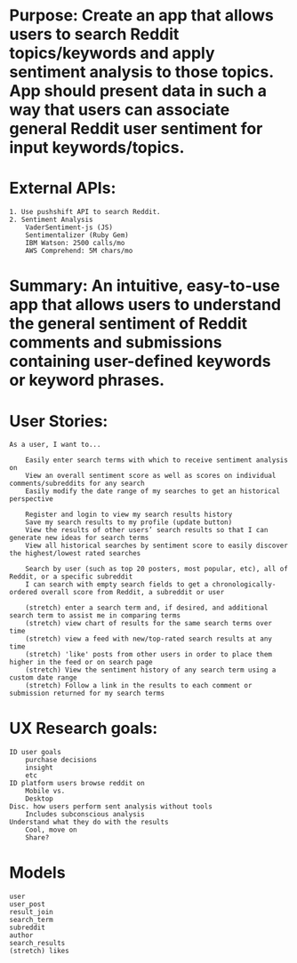 # Purpose: Create an app that allows users to search Reddit topics/keywords and apply sentiment analysis to those topics. App should present data in such a way that users can associate general Reddit user sentiment for input keywords/topics.

# External APIs:

    1. Use pushshift API to search Reddit.
    2. Sentiment Analysis
        VaderSentiment-js (JS)
        Sentimentalizer (Ruby Gem)
        IBM Watson: 2500 calls/mo
        AWS Comprehend: 5M chars/mo

# Summary: An intuitive, easy-to-use app that allows users to understand the general sentiment of Reddit comments and submissions containing user-defined keywords or keyword phrases.

# User Stories:

    As a user, I want to...

        Easily enter search terms with which to receive sentiment analysis on
        View an overall sentiment score as well as scores on individual comments/subreddits for any search
        Easily modify the date range of my searches to get an historical perspective

        Register and login to view my search results history
        Save my search results to my profile (update button)
        View the results of other users’ search results so that I can generate new ideas for search terms
        View all historical searches by sentiment score to easily discover the highest/lowest rated searches

        Search by user (such as top 20 posters, most popular, etc), all of Reddit, or a specific subreddit
        I can search with empty search fields to get a chronologically-ordered overall score from Reddit, a subreddit or user

        (stretch) enter a search term and, if desired, and additional search term to assist me in comparing terms
        (stretch) view chart of results for the same search terms over time
        (stretch) view a feed with new/top-rated search results at any time
        (stretch) 'like' posts from other users in order to place them higher in the feed or on search page
        (stretch) View the sentiment history of any search term using a custom date range
        (stretch) Follow a link in the results to each comment or submission returned for my search terms

# UX Research goals:

    ID user goals
        purchase decisions
        insight
        etc
    ID platform users browse reddit on
        Mobile vs.
        Desktop
    Disc. how users perform sent analysis without tools
        Includes subconscious analysis
    Understand what they do with the results
        Cool, move on
        Share?

# Models

    user
    user_post
    result_join
    search_term
    subreddit
    author
    search_results
    (stretch) likes

